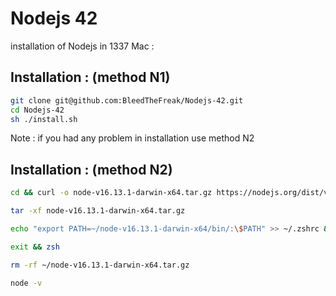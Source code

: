 # Nodejs 42
installation of Nodejs in 1337 Mac :
## Installation : (method N1)

```bash
git clone git@github.com:BleedTheFreak/Nodejs-42.git
cd Nodejs-42
sh ./install.sh
```
Note : if you had any problem in installation use method N2
## Installation : (method N2)

```bash
cd && curl -o node-v16.13.1-darwin-x64.tar.gz https://nodejs.org/dist/v16.13.1/node-v16.13.1-darwin-x64.tar.gz
```
```bash
tar -xf node-v16.13.1-darwin-x64.tar.gz
```
```bash
echo "export PATH=~/node-v16.13.1-darwin-x64/bin/:\$PATH" >> ~/.zshrc && source ~/.zshrc
```
```bash
exit && zsh
```
```bash
rm -rf ~/node-v16.13.1-darwin-x64.tar.gz
```
```bash
node -v
```
